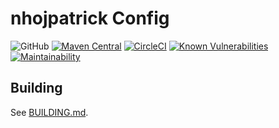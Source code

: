 # nhojpatrick Config

![GitHub](https://img.shields.io/github/license/nhojpatrick/nhojpatrick-config?style=plastic)
[![Maven Central](https://img.shields.io/maven-central/v/com.github.nhojpatrick.config/nhojpatrick-config?style=plastic)](https://search.maven.org/artifact/com.github.nhojpatrick.config/nhojpatrick-config)
[![CircleCI](https://circleci.com/gh/nhojpatrick/nhojpatrick-config/tree/develop.svg?style=svg)](https://circleci.com/gh/nhojpatrick/nhojpatrick-config/tree/develop)
[![Known Vulnerabilities](https://snyk.io/test/github/nhojpatrick/nhojpatrick-config/develop/badge.svg)](https://snyk.io/test/github/nhojpatrick/nhojpatrick-config/develop)
[![Maintainability](https://api.codeclimate.com/v1/badges/0c5c43047703be949c34/maintainability)](https://codeclimate.com/github/nhojpatrick/nhojpatrick-config/maintainability)

## Building

See [BUILDING.md](./BUILDING.md).
